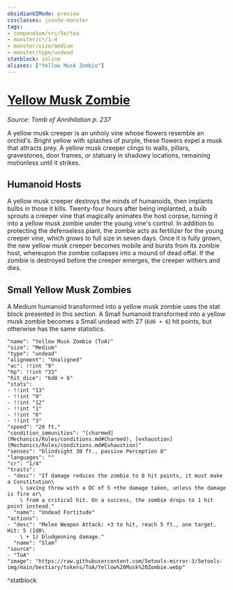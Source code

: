 ```yaml
---
obsidianUIMode: preview
cssclasses: json5e-monster
tags:
- compendium/src/5e/toa
- monster/cr/1-4
- monster/size/medium
- monster/type/undead
statblock: inline
aliases: ["Yellow Musk Zombie"]
---
```

# [Yellow Musk Zombie](Mechanics\bestiary\undead/yellow-musk-zombie-toa.md)
*Source: Tomb of Annihilation p. 237*  

A yellow musk creeper is an unholy vine whose flowers resemble an orchid's. Bright yellow with splashes of purple, these flowers expel a musk that attracts prey. A yellow musk creeper clings to walls, pillars, gravestones, door frames, or statuary in shadowy locations, remaining motionless until it strikes.

## Humanoid Hosts

A yellow musk creeper destroys the minds of humanoids, then implants bulbs in those it kills. Twenty-four hours after being implanted, a bulb sprouts a creeper vine that magically animates the host corpse, turning it into a yellow musk zombie under the young vine's control. In addition to protecting the defenseless plant, the zombie acts as fertilizer for the young creeper vine, which grows to full size in seven days. Once it is fully grown, the new yellow musk creeper becomes mobile and bursts from its zombie host, whereupon the zombie collapses into a mound of dead offal. If the zombie is destroyed before the creeper emerges, the creeper withers and dies.

## Small Yellow Musk Zombies

A Medium humanoid transformed into a yellow musk zombie uses the stat block presented in this section. A Small humanoid transformed into a yellow musk zombie becomes a Small undead with 27 (`6d6 + 6`) hit points, but otherwise has the same statistics.

```statblock
"name": "Yellow Musk Zombie (ToA)"
"size": "Medium"
"type": "undead"
"alignment": "Unaligned"
"ac": !!int "9"
"hp": !!int "33"
"hit_dice": "6d8 + 6"
"stats":
- !!int "13"
- !!int "9"
- !!int "12"
- !!int "1"
- !!int "6"
- !!int "3"
"speed": "20 ft."
"condition_immunities": "[charmed](Mechanics/Rules/conditions.md#Charmed), [exhaustion](Mechanics/Rules/conditions.md#Exhaustion)"
"senses": "blindsight 30 ft., passive Perception 8"
"languages": ""
"cr": "1/4"
"traits":
- "desc": "If damage reduces the zombie to 0 hit points, it must make a Constitution\
    \ saving throw with a DC of 5 +the damage taken, unless the damage is fire or\
    \ from a critical hit. On a success, the zombie drops to 1 hit point instead."
  "name": "Undead Fortitude"
"actions":
- "desc": "Melee Weapon Attack: +3 to hit, reach 5 ft., one target. Hit: 5 (1d8\
    \ + 1) bludgeoning damage."
  "name": "Slam"
"source":
- "ToA"
"image": "https://raw.githubusercontent.com/5etools-mirror-3/5etools-img/main/bestiary/tokens/ToA/Yellow%20Musk%20Zombie.webp"
```
^statblock